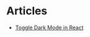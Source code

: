 # Articles

- [Toggle Dark Mode in React](https://dev.to/abbeyperini/toggle-dark-mode-in-react-28c9)